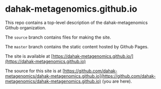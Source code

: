 # dahak-metagenomics.github.io

This repo contains a top-level description of the dahak-metagenomics Github organization.

The `source` branch contains files for making the site.

The `master` branch contains the static content hosted by Github Pages.

The site is available at [https://dahak-metagenomics.github.io/](https://dahak-metagenomics.github.io)

The source for this site is at [https://github.com/dahak-metagenomics/dahak-metagenomics.github.io](https://github.com/dahak-metagenomics/dahak-metagenomics.github.io)
(you are here).
